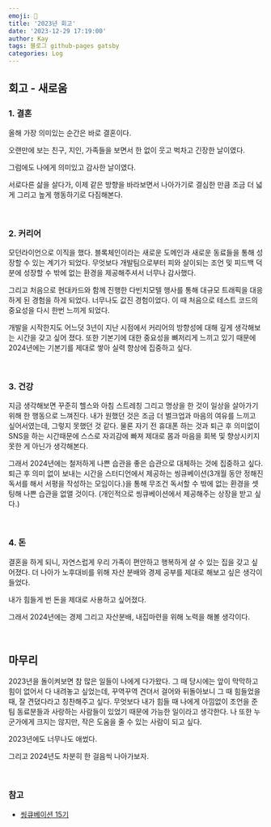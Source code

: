 ```yaml
---
emoji: 👋
title: '2023년 회고'
date: '2023-12-29 17:19:00'
author: Kay
tags: 블로그 github-pages gatsby
categories: Log
---
```


## 회고 - 새로움

### 1. 결혼

올해 가장 의미있는 순간은 바로 결혼이다.

오랜만에 보는 친구, 지인, 가족들을 보면서 한 없이 웃고 벅차고 긴장한 날이였다.

그럼에도 나에게 의미있고 감사한 날이였다.

서로다른 삶을 살다가, 이제 같은 방향을 바라보면서 나아가기로 결심한 만큼 조금 더 넓게 그리고 높게 행동하기로 다짐해본다.

<br>

### 2. 커리어

모던라이언으로 이직을 했다.
블록체인이라는 새로운 도메인과 새로운 동료들을 통해 성장할 수 있는 계기가 되었다.
무엇보다 개발팀으로부터 피와 살이되는 조언 및 피드백 덕분에 성장할 수 밖에 없는 환경을 제공해주셔서 너무나 감사했다.

그리고 처음으로 현대카드와 함께 진행한 다빈치모텔 행사를 통해 대규모 트래픽을 대응하게 된 경험을 하게 되었다. 너무나도 값진 경험이었다.
이 때 처음으로 테스트 코드의 중요성을 다시 한번 느끼게 되었다.

개발을 시작한지도 어느덧 3년이 지난 시점에서 커리어의 방향성에 대해 깊게 생각해보는 시간을 갖고 싶어 졌다. 또한 기본기에 대한 중요성을 뼈저리게 느끼고 있기 때문에 2024년에는 기본기를 제대로 쌓아 실력 향상에 집중하고 싶다.

<br>

### 3. 건강

지금 생각해보면 꾸준히 헬스와 아침 스트레칭 그리고 명상을 한 것이 일상을 살아가기 위해 한 행동으로 느껴진다. 내가 원했던 것은 조금 더 벌크업과 마음의 여유를 느끼고 싶어서였는데, 그렇지 못했던 것 같다. 물론 자기 전 휴대폰 하는 것과 퇴근 후 의미없이 SNS을 하는 시간때문에 스스로 자괴감에 빠져 제대로 몸과 마음을 회복 및 향상시키지 못한 게 아닌가 생각해본다.

그래서 2024년에는 철저하게 나쁜 습관을 좋은 습관으로 대체하는 것에 집중하고 싶다. 퇴근 후 의미 없이 보내는 시간을 스터디언에서 제공하는 씽큐베이션(3개월 동안 정해진 독서를 해서 서평을 작성하는 모임이다.)을 통해 무조건 독서할 수 밖에 없는 환경을 셋팅해 나쁜 습관을 없앨 것이다. (개인적으로 씽큐베이션에서 제공해주는 상장을 받고 싶다.)

<br>

### 4. 돈

결혼을 하게 되니, 자연스럽게 우리 가족이 편안하고 행복하게 살 수 있는 집을 갖고 싶어졌다. 더 나아가 노후대비를 위해 자산 분배와 경제 공부를 제대로 해보고 싶은 생각이 들었다.

내가 힘들게 번 돈을 제대로 사용하고 싶어졌다.

그래서 2024년에는 경제 그리고 자산분배, 내집마련을 위해 노력을 해볼 생각이다.

<br>

## 마무리

2023년을 돌이켜보면 참 많은 일들이 나에게 다가왔다. 그 때 당시에는 앞이 막막하고 힘이 없어서 다 내려놓고 싶었는데, 꾸역꾸역 견뎌서 걸어와 뒤돌아보니 그 때 힘들었을 때, 잘 견뎠다라고 칭찬해주고 싶다. 무엇보다 내가 힘들 때 나에게 아낌없이 조언을 준 팀 동료분들과 사랑하는 사람들이 있었기 때문에 가능한 일이라고 생각한다. 나 또한 누군가에게 크지는 않지만, 작은 도움을 줄 수 있는 사람이 되고 싶다.

2023년에도 너무나도 애썼다.

그리고 2024년도 차분히 한 걸음씩 나아가보자.

<br>

### 참고

- [씽큐베이션 15기](https://studian.com/post/7839)

```toc

```
